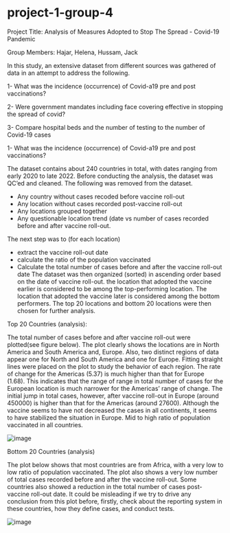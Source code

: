 # project-1-group-4
Project Title: Analysis of Measures Adopted to Stop The Spread -  Covid-19 Pandemic

Group Members: Hajar, Helena, Hussam, Jack

In this study, an extensive dataset from different sources was gathered of data in an attempt to address the following.

1- What was the incidence (occurrence) of Covid-a19 pre and post vaccinations?

2- Were government mandates including face covering effective in stopping the spread of covid?

3- Compare hospital beds and the number of testing to the number of Covid-19 cases



1- What was the incidence (occurrence) of Covid-a19 pre and post vaccinations?

The dataset contains about 240 countries in total, with dates ranging from early 2020 to late 2022. Before conducting the analysis, the dataset was QC’ed and cleaned. The following was removed from the dataset.
- Any country without cases recoded before vaccine roll-out
- Any location without cases recorded post-vaccine roll-out
- Any locations grouped together
 - Any questionable location trend (date vs number of cases recorded before and after vaccine roll-out.

The next step was to (for each location)
- extract the vaccine roll-out date 
- calculate the ratio of the population vaccinated
- Calculate the total number of cases before and after the vaccine roll-out date
The dataset was then organized (sorted) in ascending order based on the date of vaccine roll-out. the location that adopted the vaccine earlier is considered to be among the top-performing location. The location that adopted the vaccine later is considered among the bottom performers. The top 20 locations and bottom 20 locations were then chosen for further analysis.

Top 20 Countries (analysis):

The total number of cases before and after vaccine roll-out were plotted(see figure below). The plot clearly shows the locations are in North America and South America and, Europe. Also, two distinct regions of data appear one for North and South America and one for Europe. Fitting straight lines were placed on the plot to study the behavior of each region. The rate of change for the Americas (5.37) is much higher than that for Europe (1.68). This indicates that the range of range in total number of cases for the European location is much narrower for the Americas’ range of change. The initial jump in total cases, however, after vaccine roll-out in Europe (around 450000) is higher than that for the Americas (around 27600). Although the vaccine seems to have not decreased the cases in all continents, it seems to have stabilized the situation in Europe.
Mid to high ratio of population vaccinated in all countries.

![image](https://github.com/JackHast/project-1-group-4/assets/134576485/5849ff83-fb1d-4661-9762-ef2cf26108e8)

Bottom 20 Countries (analysis)

The plot below shows that most countries are from Africa, with a very low to low ratio of population vaccinated. The plot also shows a very low number of total cases recorded before and after the vaccine roll-out. Some countries also showed a reduction in the total number of cases post-vaccine roll-out date. It could be misleading if we try to drive any conclusion from this plot before, firstly, check about the reporting system in these countries, how they define cases, and conduct tests.

![image](https://github.com/JackHast/project-1-group-4/assets/134576485/f3e53a72-d60d-44ce-aaf3-98a9fe55c860)
